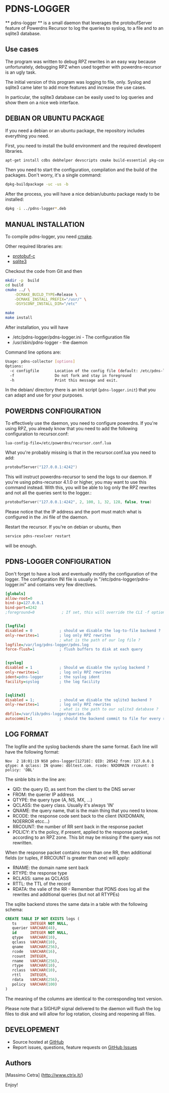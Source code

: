 PDNS-LOGGER
===========

** pdns-logger ** is a small daemon that leverages the protobufServer feature of Powerdns Recursor
to log the queries to syslog, to a file and to an sqlite3 database.

Use cases
---------

The program was written to debug RPZ rewrites in an easy way because unfortunately, debugging RPZ when used together with powerdns-recursor
is an ugly task.

The initial version of this program was logging to file, only.
Syslog and sqlite3 came later to add more features and increase the use cases.

In particular, the sqlite3 database can be easily used to log queries and show them on a nice web interface.

DEBIAN OR UBUNTU PACKAGE
------------------------

If you need a debian or an ubuntu package, the repository includes everything you need.

First, you need to install the build environment and the required developent libraries.
```bash
apt-get install cdbs debhelper devscripts cmake build-essential pkg-config libprotobuf-c-dev libsqlite3-dev
```

Then you need to start the configuration, compilation and the build of the packages. Don't worry, it's a single command:
```bash
dpkg-buildpackage -uc -us -b
```

After the process, you will have a nice debian/ubuntu package ready to be installed:

```bash
dpkg -i ../pdns-logger*.deb
```

MANUAL INSTALLATION
-------------------

To compile pdns-logger, you need [cmake](https://cmake.org/).

Other required libraries are:
- [protobuf-c](https://github.com/protobuf-c/protobuf-c)
- [sqlite3](https://www.sqlite.org/)

Checkout the code from Git and then
```bash
mkdir -p  build
cd build
cmake ../ \
    -DCMAKE_BUILD_TYPE=Release \
    -DCMAKE_INSTALL_PREFIX="/usr/" \
    -DSYSCONF_INSTALL_DIR="/etc"

make
make install
```

After installation, you will have 
* /etc/pdns-logger/pdns-logger.ini - The configuration file
* /usr/sbin/pdns-logger - the daemon

Command line options are:
```bash
Usage: pdns-collector [options]
Options:
  -c configfile       Location of the config file (default: /etc/pdns-logger/pdns-logger.ini)
  -f                  Do not fork and stay in foreground
  -h                  Print this message and exit.

```

In the debian/ directory there is an init script (`pdns-logger.init`) that you can adapt and use for your purposes.

POWERDNS CONFIGURATION
----------------------

To effectively use the daemon, you need to configure powerdns.
If you're using RPZ, you already know that you need to add the following configuration to recursor.conf:
```
lua-config-file=/etc/powerdns/recursor.conf.lua
```

What you're probably missing is that in the recursor.conf.lua you need to add:
```lua
protobufServer("127.0.0.1:4242")
```

This will instruct powerdns-recursor to send the logs to our daemon.
If you're using pdns-recursor 4.1.0 or higher, you may want to use this command instead. With this, you will be able to log only the RPZ rewrites and not all the queries sent to the logger.:
```lua
protobufServer("127.0.0.1:4242", 2, 100, 1, 32, 128, false, true)
```

Please notice that the IP address and the port must match what is configured in the .ini file of the daemon.

Restart the recursor. If you're on debian or ubuntu, then

```bash
service pdns-resolver restart
```

will be enough.

PDNS-LOGGER CONFIGURATION
-------------------------
Don't forget to have a look and eventually modify the configuration of the logger.
The configuration INI file is usually in "/etc/pdns-logger/pdns-logger.ini" and contains very few directives.

```ini
[globals]
allow-root=0
bind-ip=127.0.0.1
bind-port=4242
;foreground=0            ; If set, this will override the CLI -f option


[logfile]
disabled = 0            ; should we disable the log-to-file backend ?
only-rewrites=1         ; log only RPZ rewrites
                        ; what is the path of our log file ?
logfile=/var/log/pdns-logger/pdns.log
force-flush=1           ; flush buffers to disk at each query


[syslog]
disabled = 1            ; Should we disable the syslog backend ?
only-rewrites=1         ; log only RPZ rewrites
ident=pdns-logger       ; the syslog ident
facility=syslog         ; the log facility


[sqlite3]
disabled = 1;           ; should we disable the sqlite3 backend ?
only-rewrites=1         ; log only RPZ rewrites
                        ; what is the path to our sqlite3 database ?
dbfile=/var/lib/pdns-logger/queries.db
autocommit=1            ; should the backend commit to file for every record ?
```

LOG FORMAT
----------

The logfile and the syslog backends share the same format.
Each line will have the following format:
```
Nov  2 18:01:19 NS0 pdns-logger[12718]: QID: 20542 from: 127.0.0.1 qtype: A qclass: IN qname: dbltest.com. rcode: NXDOMAIN rrcount: 0 policy: 'DBL'
```

The sinble bits in the line are:
* QID: the query ID, as sent from the client to the DNS server
* FROM: the querier IP address
* QTYPE: the query type (A, NS, MX, ...)
* QCLASS: the query class. Usually it's always 'IN'
* QNAME: the query name, that is the main thing that you need to know.
* RCODE: the response code sent back to the client (NXDOMAIN, NOERROR etcc...)
* RRCOUNT: the number of RR sent back in the response packet
* POLICY: it's the policy, if present, applied to the response packet, according to an RPZ zone. This bit may be missing if the query was not rewritten.

When the response packet contains more than one RR, then additional fields (or tuples, if RRCOUNT is greater than one) will apply:
* RNAME: the domain name sent back
* RTYPE: the response type
* RCLASS: same as QCLASS
* RTTL: the TTL of the record
* RDATA: the valie of the RR - Remember that PDNS does log all the rewrites and additional queries (but not all RTYPEs)


The sqlite backend stores the same data in a table with the following schema:

```sql
CREATE TABLE IF NOT EXISTS logs ( 
   ts      INTEGER NOT NULL, 
   querier VARCHAR(48), 
   id      INTEGER NOT NULL, 
   qtype   VARCHAR(10), 
   qclass  VARCHAR(10), 
   qname   VARCHAR(256), 
   rcode   VARCHAR(16), 
   rcount  INTEGER, 
   rname   VARCHAR(256), 
   rtype   VARCHAR(10), 
   rclass  VARCHAR(10), 
   rttl    INTEGER, 
   rdata   VARCHAR(256), 
   policy  VARCHAR(100)
)
```
The meaning of the columns are identical to the corresponding text version.


Please note that a SIGHUP signal delivered to the daemon will flush the log files to disk and will allow for log rotation, closing and reopening all files.


DEVELOPEMENT
------------
- Source hosted at [GitHub](https://github.com/spamhays/pdns-logger)
- Report issues, questions, feature requests on [GitHub Issues](https://github.com/spamhaus/pdns-logger/issues)

Authors
-------
[Massimo Cetra] (http://www.ctrix.it/)


Enjoy!
